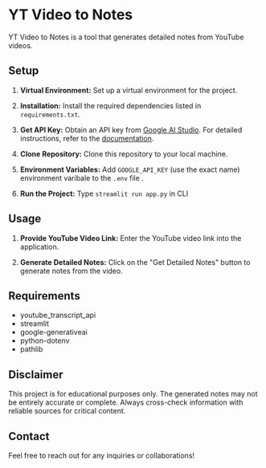 # YT Video to Notes

YT Video to Notes is a tool that generates detailed notes from YouTube videos.

## Setup

1. **Virtual Environment:**
   Set up a virtual environment for the project.

2. **Installation:**
   Install the required dependencies listed in `requirements.txt`.

3. **Get API Key:**
   Obtain an API key from [Google AI Studio](https://aistudio.google.com/app/apikey). For detailed instructions, refer to the [documentation](https://ai.google.dev/tutorials/python_quickstart).

4. **Clone Repository:**
   Clone this repository to your local machine.

5. **Environment Variables:**
   Add `GOOGLE_API_KEY` (use the exact name) environment varibale to the `.env` file .

6. **Run the Project:**
    Type `streamlit run app.py` in CLI

## Usage

1. **Provide YouTube Video Link:**
   Enter the YouTube video link into the application.

2. **Generate Detailed Notes:**
   Click on the "Get Detailed Notes" button to generate notes from the video.

## Requirements

- youtube_transcript_api
- streamlit
- google-generativeai
- python-dotenv
- pathlib

## Disclaimer

This project is for educational purposes only. The generated notes may not be entirely accurate or complete. Always cross-check information with reliable sources for critical content.

## Contact

Feel free to reach out for any inquiries or collaborations!
